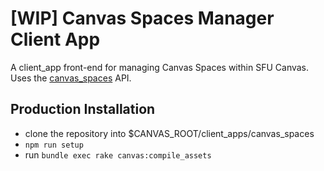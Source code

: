 # [WIP] Canvas Spaces Manager Client App

A client_app front-end for managing Canvas Spaces within SFU Canvas. Uses the [canvas_spaces](https://github.com/sfu/canvas_spaces) API.

## Production Installation

* clone the repository into $CANVAS_ROOT/client_apps/canvas_spaces
* `npm run setup`
* run `bundle exec rake canvas:compile_assets`
